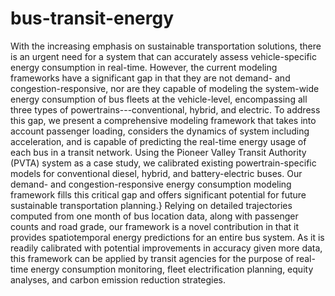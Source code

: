 # bus-transit-energy
With the increasing emphasis on sustainable transportation solutions, there is an urgent need for a system that can accurately assess vehicle-specific energy consumption in real-time. However, the current modeling frameworks have a significant gap in that they are not demand- and congestion-responsive, nor are they capable of modeling the system-wide energy consumption of bus fleets at the vehicle-level, encompassing all three types of powertrains---conventional, hybrid, and electric. 
To address this gap, we present a comprehensive modeling framework that takes into account passenger loading, considers the dynamics of system including acceleration, and is capable of predicting the real-time energy usage of each bus in a transit network. 
Using the Pioneer Valley Transit Authority (PVTA) system as a case study, we calibrated existing powertrain-specific models for conventional diesel, hybrid, and battery-electric buses. Our demand- and congestion-responsive energy consumption modeling framework fills this critical gap and offers significant potential for future sustainable transportation planning.}
Relying on detailed trajectories computed from one month of bus location data, along with passenger counts and road grade, our framework is a novel contribution in that it provides spatiotemporal energy predictions for an entire bus system.
As it is readily calibrated with potential improvements in accuracy given more data, this framework can be applied by transit agencies for the purpose of real-time energy consumption monitoring, fleet electrification planning, equity analyses, and carbon emission reduction strategies.
